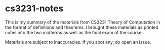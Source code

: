 # cs3231-notes
This is my summary of the materials from CS3231 Theory of Computation in the format of definitions and theorems. I brought these materials as printed notes into the two midterms as well as the final exam of the course.

Materials are subject to inaccuracies. If you spot any, do open an issue.
